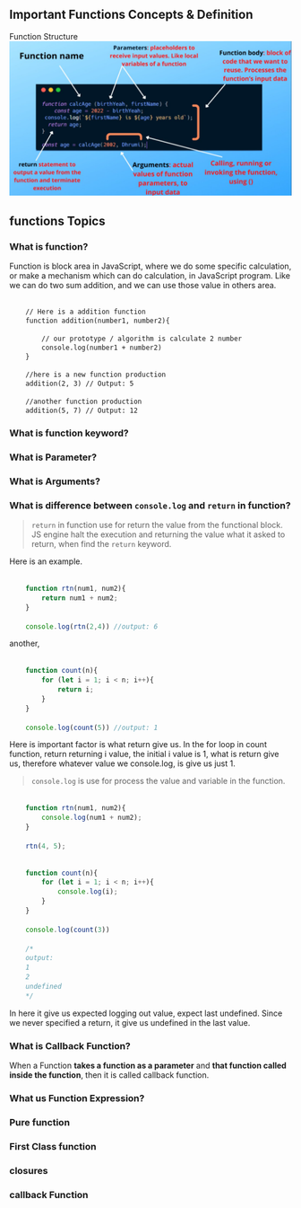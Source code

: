 ## Important Functions Concepts & Definition

Function Structure
![Structure](./Images/structure.png)

## functions Topics

### What is function?
Function is block area in JavaScript, where we do some specific calculation, or make a mechanism which can do calculation, in JavaScript program. Like we can do two sum addition, and we can use those value in others area. 

```JS 

    // Here is a addition function 
    function addition(number1, number2){

        // our prototype / algorithm is calculate 2 number 
        console.log(number1 + number2)
    }

    //here is a new function production
    addition(2, 3) // Output: 5

    //another function production
    addition(5, 7) // Output: 12
```
### What is function keyword?
### What is Parameter?
### What is Arguments? 
### What is difference between `console.log` and `return` in function?
> `return` in function use for return the value from the functional block. JS engine halt the execution and returning the value what it asked to return, when find the `return` keyword. 

Here is an example. 
```js 

    function rtn(num1, num2){
        return num1 + num2;
    }

    console.log(rtn(2,4)) //output: 6

```
another,

```js 

    function count(n){
        for (let i = 1; i < n; i++){
            return i;
        }
    }

    console.log(count(5)) //output: 1
``` 
Here is important factor is what return give us. In the for loop in count function, return returning i value, the initial i value is 1, what is return give us, therefore whatever value we console.log, is give us just 1. 

> `console.log` is use for process the value and variable in the function. 

```js 

    function rtn(num1, num2){
        console.log(num1 + num2);
    }

    rtn(4, 5);
```

```js

    function count(n){
        for (let i = 1; i < n; i++){
            console.log(i);
        }
    }

    console.log(count(3))
    
    /*
    output: 
    1
    2
    undefined
    */
```
In here it give us expected logging out value, expect last undefined. Since we never specified a return, it give us undefined in the last value. 
### What is Callback Function?
When a Function **takes a function as a parameter** and **that function called inside the function**, then it is called callback function.
### What us Function Expression? 
### Pure function  
### First Class function 
### closures 
### callback Function 

